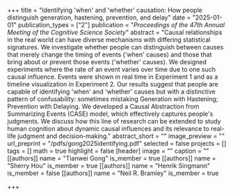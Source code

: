 +++
title = "Identifying 'when' and 'whether' causation: How people distinguish generation, hastening, prevention, and delay"
date = "2025-01-01"
publication_types = ["2"]
publication = "_Proceedings of the 47th Annual Meeting of the Cognitive Science Society_"
abstract = "Causal relationships in the real world can have diverse mechanisms with differing statistical signatures. We investigate whether people can distinguish between causes that merely change the timing of events ('when' causes) and those that bring about or prevent those events ('whether' causes). We designed experiments where the rate of an event varies over time due to one such causal influence. Events were shown in real time in Experiment 1 and as a timeline visualization in Experiment 2. Our results suggest that people are capable of identifying 'when' and 'whether' causes but with a distinctive pattern of confusability: sometimes mistaking Generation with Hastening; Prevention with Delaying. We developed a Causal Abstraction from Summarizing Events (CASE) model, which effectively captures people's judgments. We discuss how this line of research can be extended to study human cognition about dynamic causal influences and its relevance to real-life judgment and decision-making."
abstract_short = ""
image_preview = ""
url_preprint = "/pdfs/gong2025identifying.pdf"
selected = false
projects = []
tags = []
math = true
highlight = false
[header]
image = ""
caption = ""
[[authors]]
	name = "Tianwei Gong"
	is_member = true
[[authors]]
	name = "Sherry Hou"
	is_member = true
[[authors]]
	name = "Henrik Singmann"
	is_member = false
[[authors]]
	name = "Neil R. Bramley"
	is_member = true

+++
